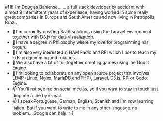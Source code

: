 #Hi! I'm Douglas Bahiense...
... a full stack developer by accident with almost 9 intermittent years of experience, having worked in some really great companies in Europe and South America and now living in Petrópolis, Brazil.
- 🌱 I'm currently creating SaaS solutions using the Laravel Environment together with D3.js for data visualization.
- 👀 I have a degree in Philosophy where my love for programming has begun.
- 👀 I'm also very interested in HAM Radio and RPi which I use to teach my kids programming and robotics.
- 🌱 We also have a lot of fun together creating games using the Godot Engine.
- 💞️ I'm looking to collaborate on any open source project that involves LEMP (Linux, Nginx, MariaDB and PHP), Laravel, D3.js, RPi or Godot Engine.
- 📫 You'll not see me on social medias, so if you want to stay in touch just drop me a line by e-mail.
- 📫 I speak Portuguese, German, English, Spanish and I'm now learning Italian. But if you want to write to me in any other language, no problem... Google can help. :-)

<!---
dbahiense/dbahiense is a ✨ special ✨ repository because its `README.md` (this file) appears on your GitHub profile.
You can click the Preview link to take a look at your changes.
--->

